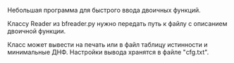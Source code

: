 Небольшая программа для быстрого ввода двоичных функций.

Классу Reader из bfreader.py нужно передать путь к файлу с
описанием двоичной функции.

Класс может вывести на печать или в файл таблицу истинности и 
минимальные ДНФ. Настройки вывода хранятся в файле "cfg.txt".